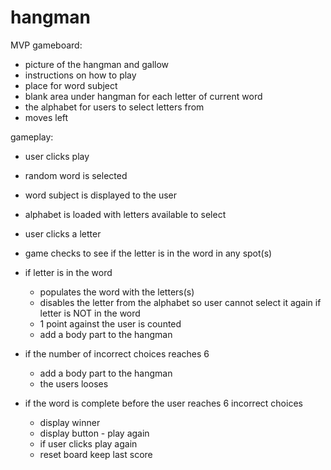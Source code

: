 # hangman
MVP
gameboard:
  - picture of the hangman and gallow
  - instructions on how to play
  - place for word subject
  - blank area under hangman for each letter of current word
  - the alphabet for users to select letters from
  - moves left
  
  
gameplay:
  - user clicks play
  - random word is selected
  - word subject is displayed to the user
  - alphabet is loaded with letters available to select
  - user clicks a letter
  - game checks to see if the letter is in the word in any spot(s)
  - if letter is in the word 
      - populates the word with the letters(s)
      - disables the letter from the alphabet so user cannot select it again 
    if letter is NOT in the word
      - 1 point against the user is counted
      - add a body part to the hangman

   - if the number of incorrect choices reaches 6
      - add a body part to the hangman
      - the users looses
   - if the word is complete before the user reaches 6 incorrect choices
      - display winner
      - display button - play again
       - if user clicks play again
       - reset board keep last score
